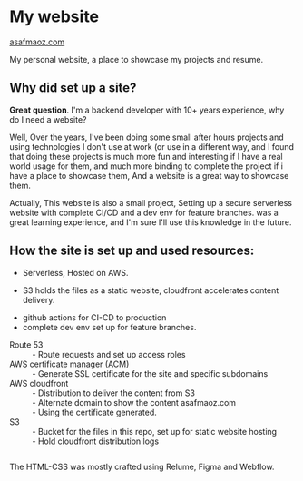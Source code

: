 # My website
<div>
    <p><a href="https://asafmaoz.com">asafmaoz.com</a> </p>
    <p>My personal website, a place to showcase my projects and resume.</p>
</div>
<div>
    <h2>Why did set up a site?</h2>
    <p><strong>Great question</strong>. I'm a backend developer with 10+ years experience, why do I need a website?</p>
    <p>Well, Over the years, I've been doing some small after hours projects and using technologies I don't use at work (or use in a different way, and I found
    that doing these projects is much more fun and interesting if I have a real world usage for them, and much more binding to complete the project if i have
    a place to showcase them, And a website is a great way to showcase them.</p>
    <p>Actually, This website is also a small project, Setting up a secure serverless website with complete CI/CD and a dev env for feature branches.
    was a great learning experience, and I'm sure I'll use this knowledge in the future.</p>
</div>

<div>
    <h2>How the site is set up and used resources:</h2>
    <ul>
        <li><p>Serverless, Hosted on AWS.</p></li>
        <li><p>S3 holds the files as a static website, cloudfront accelerates content delivery.</p></li>
        <li>github actions for CI-CD to production</li>
        <li>complete dev env set up for feature branches.</li>
    </ul>
        <dl>
            <dt>Route 53</dt>
            <dd>- Route requests and set up access roles</dd>
            <dt>AWS certificate manager (ACM)</dt>
            <dd>- Generate SSL certificate for the site and specific subdomains</dd>
            <dt>AWS cloudfront</dt>
            <dd>- Distribution to deliver the content from S3</dd>
            <dd>- Alternate domain to show the content asafmaoz.com</dd>
            <dd>- Using the certificate generated.</dd>
            <dt>S3</dt>
            <dd>- Bucket for the files in this repo, set up for static website hosting</dd>
            <dd>- Hold cloudfront distribution logs</dd>
        </dl>
        <p>
            <img src="https://asafmaoz.com/images/websiteSysDesign.png" alt="">
        </p>
   <p>The HTML-CSS was mostly crafted using Relume, Figma and Webflow.</p>
  
</div>
